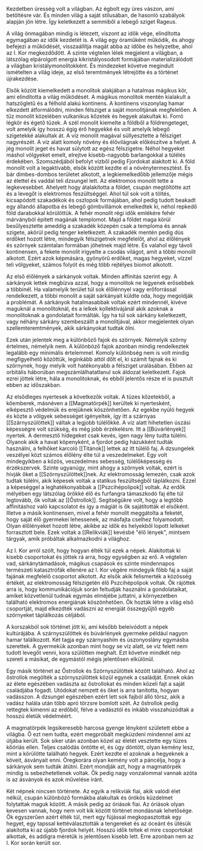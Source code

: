Kezdetben üresség volt a világban. Az égbolt egy üres vászon, ami betöltésre vár. És minden világ a saját stílusában, de hasonló szabályok alapján jön létre. Így keletkezett a semmiből a lebegő sziget Rageus.

A világ önmagában mindig is létezett, viszont az idők vége, elindította egymagában az idők kezdetét is. A világ egy óraműként működik, és ahogy befejezi a működését, visszaállítja magát abba az időbe és helyzetbe, ahol az I. Kor megkezdődött. A szinte végtelen lélek megjelent a világban, a látszólag elpárolgott energia kikristályosodott formájában materializálódott a világban kristálymonolitokként. És mindezeket követve megindult ismételten a világ ideje, az első teremtmények létrejötte és a történet újrakezdése.

Elsők között kiemelkedett a monolitok alakjában a hatalmas mágikus kör, ami elindította a világ működését. A mágikus monolitok mentén kialakult a hatszögletű és a félhold alakú kontinens. A kontinens viszonylag hamar elkezdett átformálódni, minden félsziget a saját monolitjának megfelelően.
A tűz monolit közelében vulkanikus kőzetek és hegyek alakultak ki. Forró légkör és égető tüzek.
A szél monolit kiemelte a földből a földrengeteget, volt amelyik így hosszú égig érő hegyekké és volt amelyik lebegő szigetekké alakultak át.
A víz monolit magával süllyesztette a félsziget nagyrészét. A víz alatt komoly növény és élővilágnak előkészítve a helyet.
A jég monolit jeget és havat súlytott az egész félszigetre. Néhol hegyeket máshol völgyeket emelt, elrejtve kisebb-nagyobb barlangokkal a túlélés érdekében. Szomszédjából befolyt vízből pedig Fjordokat alakított ki.
A föld monolit volt a legaktívabb, elsők között kezdte el a növénytermesztést. És bár dimbes-dombos területet alkotott, a legkiemelkedőbb jellemzője mégis az élettel és vaddal teli dzsungel lett.
Az elektromos monolit tette a legkevesebbet. Ahelyett hogy átalakította a földet, csupán megtöltötte azt és a levegőt is elektromos feszültséggel. Ahol túl sok volt a töltés, kicsapódott szakadékok és oszlopok formájában, ahol pedig tudott beakadt egy állandó állapotba és lebegő gömbvillámok emelkedtek ki, néhol repkedő föld darabokkal körülöttük.
A fehér monolit régi idők emlékére fehér márványból épített magának templomot. Majd a földet maga körül besűlyesztette ameddig a szakadék közepén csak a temploma és annak szigete, akörül pedig tenger keletkezett. A szakadék mentén pedig dús erdőket hozott létre, mindegyik félszigetnek megfelelőt, ahol az élőlények és szörnyek számtalan formában jöhetnek majd létre.
És valahol egy távoli kontinensen, a fekete monolit irigyelte a csodás világot, amit a többi monolit alkotott. Ezért azok képmására, gyönyörű erdőket, magas hegyeket, vízzel teli völgyeket, számos folyót és még több rejtélyes biomot alkotott. 

Az első élőlények a sárkányok voltak. Minden affinitás szerint egy. A sárkányok lettek megbízva azzal, hogy a monolitok ne legyenek erősebbek a többinél. Ha valamelyik terület túl sok élőlénnyel vagy erőforrással rendelkezett, a többi monolit a saját sárkányait küldte oda, hogy megoldják a problémát. A sárkányok hatalmasabbak voltak ezért mindennél, kivéve maguknál a monolitoknál, és a lelkek kollektívájánál akik azoknak a monolitoknak a gondolatait formálták. Így ha túl sok sárkány keletkezett, vagy néhány sárkány szembeszállt a monolitjával, akkor megjelentek olyan szellemteremtmények, akik sárkányokat tudtak ölni.

Ezek után jelentek meg a különböző fajok és szörnyek. Némelyik szörny értelmes, némelyik nem. A különböző fajok azonban mindig rendelkeztek legalább egy minimális értelemmel. Komoly különbség nem is volt mindig megfigyelhető közöttük, leginkább attól dőlt el, ki számít fajnak és ki szörnynek, hogy melyik volt hatékonyabb a félsziget uralásában. Ebben az orbitális háborúban megszámlálhatatlanul sok áldozat keletkezett. Fajok ezrei jöttek létre, hála a monolitoknak, és ebből jelentős része el is pusztult ebben az időszakban.

Az elsődleges nyertesek a következők voltak. A tüzes kőzetekből, a kőemberek, másnéven a [[Magmatörpék]] kerültek ki nyertesként, elképesztő védelmük és erejüknek köszönhetően. Az egekbe nyúló hegyek és közte a völgyek sebességet igényeltek, így itt a szárnyas [[Szárnyszülöttek]] váltak a legjobb túlélőkké. A víz alatt hihetetlen úszási képességre volt szükség, és még jobb érzékelésre. Itt a [[Búvárlények]] nyertek. A dermesztő hidegeket csak kevés, igen nagy lény tudta túlélni. Olyanok akik a havat köpenyként, a fjordot pedig házukként tudták használni, a felhőket karcoló [[Titánok]] lettek az itt túlélő faj. A dzsungelek veszélyei közt számos élőlény élte túl a veszedelmeket. Egy volt mindegyikben a közös, veszedelmes sebesség, túlélőképesség és érzékszervek. Szinte ugyanúgy, mint ahogy a szörnyek voltak, ezért is hívják őket a [[Szörnyszülöttek]]nek. Az elektromosság lemezén, csak azok tudtak túlélni, akik képesek voltak a statikus feszültségből táplálkozni. Ezzel a képeséggel a leghatékonyabbak a [[Pszcihépolipok]] voltak. Az erdők mélyében egy látszólag örökké élő és furfangra támaszkodó faj élte túl legtovább, ők voltak az [[Őstrollok]]. Segítségükre volt, hogy a legtöbb affinitáshoz való kapcsolatot és így a mágiát is ők sajátították el elsőként. Illetve a másik kontinensen, mivel a fehér monolit meggátolta a feketét, hogy saját élő gyermekei lehessenek, az másfajta cselhez folyamodott. Olyan élőlényeket hozott létre, akikbe az idők és helyekből lopott lelkeket forrasztott bele. Ezek voltak a [[Relikviák]] kevésbé "élő lények", mintsem tárgyak, amik próbáltak alkalmazkodni a világhoz.

Az I. Kor arról szólt, hogy hogyan élték túl ezek a népek. Alakítottak ki kisebb csoportokat és jöttek rá arra, hogy egységben az erő. A végtelen vad, sárkánytámadások, mágikus csapások és szinte mindennapos természeti katasztrófák ellenére az I. Kor végére mindegyik főbb faj a saját fajának megfelelő csoportot alkotott. Az elsők akik felismerték a közösség értékét, az elektromosság félszigetén élő Pszcihépolipok voltak. Ők rájöttek arra is, hogy kommunikációjuk során feltudják használni a gondolataikat, amiket közvetlenül tudnak egymás elméjébe juttatni, a környezetben található elektromos energiának köszönhetően. Ők hozták létre a világ első csoportját, majd elkezdték vadászni az energiát összegyűjtő egyéb szörnyeket táplálkozás céljából.

A korszakból sok történet jött ki, ami később beleivódott a népek kultúrájába. A szárnyszülöttek és búvárlények gyermeke például nagyon hamar találkozott. Két tagja egy szárnyashím és úszonyoslány egymásba szerettek. A gyermekük azonban mint hogy se víz alatt, se víz felett nem tudott levegőt venni, kora szülötten meghalt. Ezt követve mindkét nép szereti a másikat, de egymástól mégis jelentősen elkülönül.

Egy másik történet az Őstrollok és Szörnyszülöttek között található. Ahol az őstrollok megölték a szörnyszülöttek közül egynek a családját. Ennek okán az élete egészében vadászta az őstrollokat és minden közeli fajt a saját családjába fogadt. Utódokat nemzett és őket is arra tanította, hogyan vadásszon. A dzsungel egészében ezért lett sok fajból álló törsz, akik a vadász halála után több apró törzsre bomlott szét. Az őstrollok pedig rettegtek kimenni az erdőből, félve a vadásztól és inkább visszahúzódtak a hosszú életük védelméért.

A magmatörpék legsikeresebb harcosa gyenge lényként született ebbe a világba. Ő ezt nem tudta, ezért megpróbált megküzdeni mindennel ami az útjába került. Sok siker után azonban közel az életét vesztette egy tüzes kőóriás ellen. Teljes csalódás öntötte el, és úgy döntött, olyan kemény lesz, mint a körülötte található hegyek. Ezért kezdte el azoknak a hegyeknek a köveit, ásványait enni. Öregkorára olyan kemény volt a páncélja, hogy a sárkányok sem tudták átütni. Ezért mondják azt, hogy a magmatörpék mindig is sebezhetetlenek voltak. Ők pedig nagy vonzalommal vannak azóta is az ásványok és azok művelése iránt.

Két népnek nincsen története. Az egyik a relikviák fiai, akik valódi élet nélkül, csupán különböző formákba alakultak és örökös küzdelmet folytattak maguk között.
A másik pedig az óriások fiai. Az óriások olyan kevesen vannak, hogy nem volt kik között történet mondásnak lehetősége. Ők egyszerűen azért élték túl, mert egy fújással megkopasztottak egy hegyet, egy tapssal kettéválasztották a tengereket és az óceánt és ütésük alakította ki az újabb fjordok helyét. Hosszú idők teltek el mire csoportokat alkottak, és addigra méretük is jelentősen kisebb lett. Erre azonban nem az I. Kor során került sor.